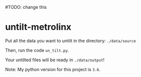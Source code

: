 #TODO: change this
# untilt-metrolinx

Put all the data you want to untilt in the directory: `./data/source`

Then, run the code `un_tilt.py`. 

Your untilted files will be ready in `./data/output`!

Note: My python version for this project is `3.6`.

